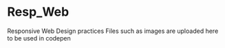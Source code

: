 # Resp_Web
Responsive Web Design practices 
Files such as images are uploaded here to be used in codepen
